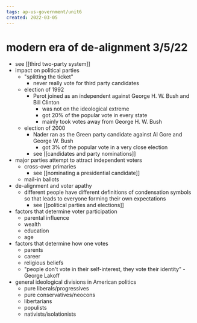 ```yaml
---
tags: ap-us-government/unit6 
created: 2022-03-05
---
```


# modern era of de-alignment 3/5/22

- see [[third two-party system]]
- impact on political parties
	- "splitting the ticket"
		- never really vote for third party candidates
	- election of 1992
		- Perot joined as an independent against George H. W. Bush and Bill Clinton
			- was not on the ideological extreme
			- got 20% of the popular vote in every state
			- mainly took votes away from George H. W. Bush
	- election of 2000
		- Nader ran as the Green party candidate against Al Gore and George W. Bush
			- got 3% of the popular vote in a very close election
		- see [[candidates and party nominations]]
- major parties attempt to attract independent voters
	- cross-over primaries
		- see [[nominating a presidential candidate]]
	- mail-in ballots
- de-alignment and voter apathy
	- different people have different definitions of condensation symbols so that leads to everyone forming their own expectations
		- see [[political parties and elections]]
- factors that determine voter participation
	- parental influence
	- wealth
	- education
	- age
- factors that determine how one votes
	- parents
	- career
	- religious beliefs
	- "people don't vote in their self-interest, they vote their identity" - George Lakoff
- general ideological divisions in American politics
	- pure liberals/progressives
	- pure conservatives/neocons
	- libertarians
	- populists
	- nativists/isolationists

<!---->